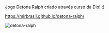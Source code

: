 Jogo Detona Ralph criado através curso da Dio! :)

https://mirbrasil.github.io/detona-ralph/


![detona-ralph](https://github.com/user-attachments/assets/5aac2f7b-13fa-491e-bcc1-f6dbbc53209c)

